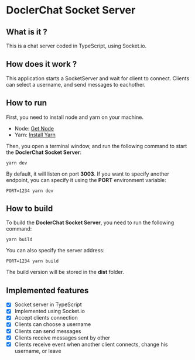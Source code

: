 # DoclerChat Socket Server

## What is it ?

This is a chat server coded in TypeScript, using Socket.io.

## How does it work ?

This application starts a SocketServer and wait for client to connect. Clients can select a username, and send messages to eachother.

## How to run

First, you need to install node and yarn on your machine.

- Node: [Get Node](https://nodejs.org/en/download/)
- Yarn: [Install Yarn](https://classic.yarnpkg.com/en/docs/install/)

Then, you open a terminal window, and run the following command to start the **DoclerChat Socket Server**:

`yarn dev`

By default, it will listen on port **3003**. If you want to specify another endpoint, you can specify it using the **PORT** environment variable:

`PORT=1234 yarn dev`

## How to build

To build the **DoclerChat Socket Server**, you need to run the following command:

`yarn build`

You can also specify the server address:

`PORT=1234 yarn build`

The build version will be stored in the **dist** folder.

## Implemented features

- [x] Socket server in TypeScript
- [x] Implemented using Socket.io
- [x] Accept clients connection
- [x] Clients can choose a username
- [x] Clients can send messages
- [x] Clients receive messages sent by other
- [x] Clients receive event when another client connects, change his username, or leave
